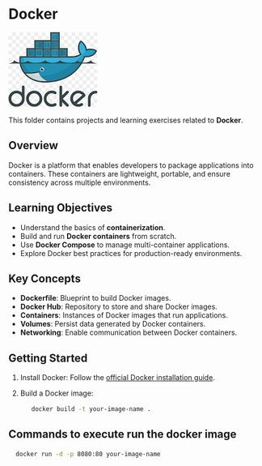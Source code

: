 # Docker

![Docker Image](./docker.png)

This folder contains projects and learning exercises related to **Docker**.

## Overview

Docker is a platform that enables developers to package applications into containers. These containers are lightweight, portable, and ensure consistency across multiple environments.

## Learning Objectives

- Understand the basics of **containerization**.
- Build and run **Docker containers** from scratch.
- Use **Docker Compose** to manage multi-container applications.
- Explore Docker best practices for production-ready environments.

## Key Concepts

- **Dockerfile**: Blueprint to build Docker images.
- **Docker Hub**: Repository to store and share Docker images.
- **Containers**: Instances of Docker images that run applications.
- **Volumes**: Persist data generated by Docker containers.
- **Networking**: Enable communication between Docker containers.

## Getting Started

1. Install Docker: Follow the [official Docker installation guide](https://docs.docker.com/get-docker/).
2. Build a Docker image:
  
   ```bash
      docker build -t your-image-name .

## Commands to execute run the docker image

 ```bash
   docker run -d -p 8080:80 your-image-name

